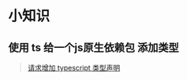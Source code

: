 # 小知识
## 使用 ts 给一个js原生依赖包 添加类型
> [请求增加 typescript 类型声明](https://github.com/mumuy/relationship/issues/47)